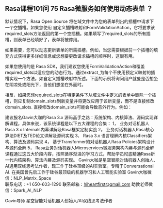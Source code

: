 ## Rasa课程101问 75 Rasa微服务如何使用动态表单  ？
  默认情况下，Rasa Open Source 将在域文件中为您的表单列出的插槽中请求下一个空插槽。如果您使用 自定义插槽映射和FormValidationAction，它将要求该required_slots方法返回的第一个空插槽。如果填写了required_slots的所有插槽，则表单已经填好了，表单将被停用。

如果需要，您可以动态更新表单的所需插槽。例如，当您需要根据前一个插槽的填充方式获得更多详细信息或您想要更改请求插槽的顺序时，这很有用。

如果您使用的是 Rasa SDK，我们建议您使用FormValidationAction和覆盖required_slots以适应您的动态行为。通过extract_<slot name>为每个不使用预定义映射的插槽实现一个方法，如自定义插槽映射中所述。下面的示例将询问用户就餐是否想坐在阴凉处或阳光下，当他们想坐在外面时。


相反，如果您想required_slots在特定条件下从域文件中定义的表单中删除一个插槽，则应复制domain_slots到新变量并将更改应用于该新变量，而不是直接修改 domain_slots. 直接修改domain_slots可能会导致意外行为。例如：



建议报名Gavin大咖的Rasa 3.x 源码高手之路：系统架构、内核算法、源码实现详解课程，具体来说，该系统课程是以下五大课程的合集：
1，    业务对话机器人Rasa 3.x Internals内幕详解及Rasa框架定制实战
2，    业务对话机器人Rasa核心算法DIET及TED论文详解及源码实现
3，    Rasa 3.x 语言理解内核Classifiers架构、算法及源码实现
4，    基于Transformer的对话机器人Rasa Policies架构设计与源码全解
5，    Rasa业务对话机器人Microservices微服务架构内幕与源码全解
课程通过这五大阶段内容，按照循序渐进的学习方式，帮助学员彻底精通Rasa新一代内核架构、算法内幕及源码实现。
Gavin大咖是星空智能对话机器人创始人、AI通用双线思考法作者，现工作于硅谷顶级的AI实验室。专精于Conversational AI. 在美国曾先后工作于硅谷最顶级的机器学习和人工智能实验室 
Gavin大咖微信：NLP_Matrix_Space  
联系电话：+1 650-603-1290
联系邮箱：hiheartfirst@gmail.com
助教老师微信：Spark_AI_NLP  



Gavin导师
星空智能对话机器人创始人/AI双线思考法作者
